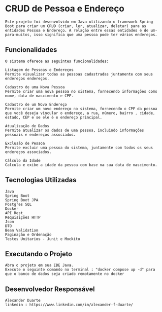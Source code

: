 # CRUD de Pessoa e Endereço

    Este projeto foi desenvolvido em Java utilizando o framework Spring Boot para criar um CRUD (criar, ler, atualizar, deletar) para as entidades Pessoa e Endereço. A relação entre essas entidades é de um-para-muitos, isso significa que uma pessoa pode ter vários endereços.


 ## Funcionalidades

    O sistema oferece as seguintes funcionalidades:

    Listagem de Pessoas e Endereços
    Permite visualizar todas as pessoas cadastradas juntamente com seus endereços endereços.

    Cadastro de uma Nova Pessoa
    Permite criar uma nova pessoa no sistema, fornecendo informações como nome, data de nascimento e CPF.

    Cadastro de um Novo Endereço
    Permite criar um novo endereço no sistema, fornecendo o CPF da pessoa que você deseja vincular o endereço, a rua, número, bairro , cidade,  estado, CEP e se ele é o endereço principal.

    Atualização de Dados
    Permite atualizar os dados de uma pessoa, incluindo informações pessoais e endereços associados.

    Exclusão de Pessoa
    Permite excluir uma pessoa do sistema, juntamente com todos os seus endereços associados.

    Cálculo da Idade
    Calcula e exibe a idade da pessoa com base na sua data de nascimento.


## Tecnologias Utilizadas

    Java
    Spring Boot
    Spring Boot JPA
    Postgres SQL
    Docker 
    API Rest
    Requisições HTTP
    Json
    DTO
    Bean Validation
    Paginação e Ordenação 
    Testes Unitarios - Junit e Mockito


## Executando o Projeto

    Abra o projeto em sua IDE Java.
    Execute o seguinte comando no terminal : "docker compose up -d" para que o banco de dados seja criado remotamente no docker

## Desenvolvedor Responsável 

    Alexander Duarte
    linkedin : https://www.linkedin.com/in/alexander-f-duarte/
